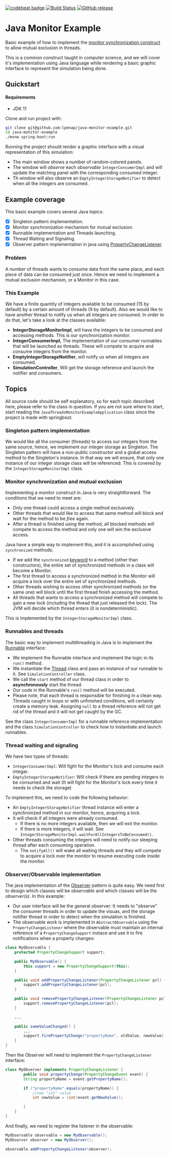 [![codebeat badge](https://codebeat.co/badges/07bc5a39-cd80-49b7-a006-431ee69f53e5)](https://codebeat.co/projects/github-com-lpenap-java-monitor-example)
[![Build Status](https://travis-ci.org/lpenap/java-monitor-example.svg?branch=master)](https://travis-ci.org/lpenap/java-monitor-example)
[![GitHub release](https://img.shields.io/github/release/lpenap/java-monitor-example)](//github.com/lpenap/java-monitor-example/releases/latest)

# Java Monitor Example
Basic example of how to implement the [monitor synchronization construct](https://en.wikipedia.org/wiki/Monitor_(synchronization))  to allow mutual exclusion in threads.

This is a common construct taught in computer science, and we will cover it's implementation using Java language while rendering a basic graphic interface to represent the simulation being done.

## Quickstart

#### Requirements
* JDK 11 

Clone and run project with:
```bash
git clone git@github.com:lpenap/java-monitor-example.git
cd java-monitor-example
./mvnw spring-boot:run
```
Running the project should render a graphic interface with a visual
representation of this simulation:
* The main window shows a number of random-colored panels.
* The window will *observe* each *observable* `IntegerConsumerImpl` and will update the matching panel with the corresponding consumed integer.
* Th window will also observe an `EmptyIntegerStorageNotifier` to detect when all the integers are consumed.


## Example coverage
This basic example covers several Java topics:
- [x] Singleton pattern implementation.
- [x] Monitor synchronization mechanism for mutual exclusion.
- [x] Runnable implementation and Threads launching.
- [x] Thread Waiting and Signaling.
- [x] Observer pattern implementation in java using [PropertyChangeListener](https://docs.oracle.com/en/java/javase/11/docs/api/java.desktop/java/beans/PropertyChangeListener.html).

### Problem
A number of threads wants to consume data from the same place, and each piece of data can be consumed just once. Hence we need to implement a mutual exclusion mechanism, or a Monitor in this case.

### This Example
We have a finite quantity of integers available to be consumed (15 by default) by a certain amount of threads (9 by default). Also we would like to have another thread to notify us when all integers are consumed. In order to do that, let's take a look at the classes available:
* **IntegerStorageMonitorImpl**, will have the integers to be consumed and accessing methods. This is our synchronization monitor.
* **IntegerConsumerImpl**, The implementation of our consumer runnables that will be launched as threads. These will compete to acquire and consume integers from the monitor.
* **EmptyIntegerStorageNotifier**, will notify us when all integers are consumed.
* **SimulationController**, Will get the storage reference and launch the notifier and consumers.


## Topics
All source code should be self explanatory, so for each topic described here, please refer to the class in question. If you are not sure where to start, start reading the `JavaThreadsMonitorExampleApplication` class since the project is made with springboot.

### Singleton pattern implementation
We would like all the consumer (threads) to access our integers from the same source, hence, we implement our integer storage as Singleton.
The Singleton pattern will have a non-public constructor and a global access method to the Singleton's instance. In that way we will ensure, that only one instance of our integer storage class will be referenced.
This is covered by the `IntegerStorageMonitorImpl` class.

### Monitor synchronization and mutual exclusion
Implementing a monitor construct in Java is very straightforward. The conditions that we need to meet are:
* Only one thread could access a single method exclusively.
* Other threads that would like to access that same method will block and wait for the method to be *free* again.
* After a thread is finished using the method, all blocked methods will compete to access the method and only one will win the exclusive access.

Java have a simple way to implement this, and it is accomplished using `synchronized` methods:
* If we add the `synchronized` [keyword](https://docs.oracle.com/javase/tutorial/essential/concurrency/syncmeth.html) to a method (other than constructors), the entire set of synchronized methods in a class will become a Monitor.
* The first thread to access a synchronized method in the Monitor will acquire a lock over the entire set of synchronized methods.
* Other threads wishing to access other synchronized methods (or the same one) will block until the first thread finish accessing the method.
* All threads that wants to access a synchronized method will compete to gain a new lock (including the thread that just released the lock). The JVM will decide which thread enters (it is nondeterministic).

This is implemented by the `IntegerStorageMonitorImpl` class.

### Runnables and threads
The basic way to implement multithreading in Java is to implement the [Runnable](https://docs.oracle.com/en/java/javase/11/docs/api/java.base/java/lang/Runnable.html) interface:
* We implement the Runnable interface and implement the logic in its `run()` method.
* We instantiate the [Thread](https://docs.oracle.com/en/java/javase/11/docs/api/java.base/java/lang/Thread.html) class and pass an instance of our runnable to it. See `SimulationController` class.
* We call the `start` method of our thread class in order to **asynchronously** start the thread.
* Our code in the Runnable's `run()` method will be executed.
* Please note, that each thread is responsible for finishing in a clean way. Threads caught in loops or with unfinished conditions, will certainly create a memory leak. Assigning `null` to a thread reference will not get rid of the thread and it will not get caught by the GC.

See the class `IntegerConsumerImpl` for a runnable reference implementation and the class `SimulationController` to check how to instantiate and launch runnables.

### Thread waiting and signaling
We have two types of threads:
* `IntegerConsumerImpl`: Will fight for the Monitor's lock and consume each integer.
* `EmptyIntegerStorageNotifier`: Will check if there are pending integers to be consumed and wait (It will fight for the Monitor's lock every time it needs to check the storage)

To implement this, we need to code the following behavior:

* An `EmptyIntegerStorageNotifier` thread instance will enter a synchronized method in our monitor, hence, acquiring a lock.
* It will check if all integers were already consumed.
  * If there is no more integers available, then we will exit the monitor.
  * If there is more integers, it will wait. See `IntegerStorageMonitorImpl.waitForAllIntegersToBeConsumed()`.
* Other threads consuming the integers will need to notify our sleeping thread after each consuming operation.
  * The `notifyAll()` will wake all waiting threads and they will compete to acquire a lock over the monitor to resume executing code inside the monitor.
  
### Observer/Observable implementation
The java implementation of the [Observer](https://en.wikipedia.org/wiki/Observer_pattern) pattern is quite easy. We need first to design which classes will be *observable* and which classes will be the *observer(s)*. In this example:
* Our user interface will be the general observer: It needs to "observe" the consumer threads in order to update the visuas, and the storage notifier thread in order to detect when the simulation is finished.
* The observable work is implemented in `AbstractObservable` using the `PropertyChangeListener` where the observable must maintain an internal reference of a `PropertyChangeSupport` instace and use it to fire notifications when a property changes:
```java
class MyObservable {
	protected PropertyChangeSupport support;

	public MyObservable() {
		this.support = new PropertyChangeSupport(this);
	}

	public void addPropertyChangeListener(PropertyChangeListener pcl) {
		support.addPropertyChangeListener(pcl);
	}

	public void removePropertyChangeListener(PropertyChangeListener pcl) {
		support.removePropertyChangeListener(pcl);
	}

	...

	public someValueChanged() {
		...
		support.firePropertyChange("propertyName", oldValue, newValue);
	}
}
```
Then the Observer will need to implement the `PropertyChangeListener` interface:
```java
class MyObserver implements PropertyChangeListener {
		public void propertyChange(PropertyChangeEvent event) {
		String propertyName = event.getPropertyName();

		if ("propertyName".equals(propertyName)) {
			//new "int" value
			int newValue = (int)event.getNewValue();

		}
	}
}
```
And finally, we need to register the listener in the observable:
```java
MyObservable observable = new MyObservable();
MyObserver observer = new MyObserver();

observable.addPropertyChangeListener(observer);

```

